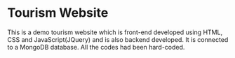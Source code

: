 # Tourism Website
This is a demo tourism website which is front-end developed using HTML, CSS and JavaScript(JQuery) and is also backend developed. It is connected to a MongoDB database. All the codes had been hard-coded.
